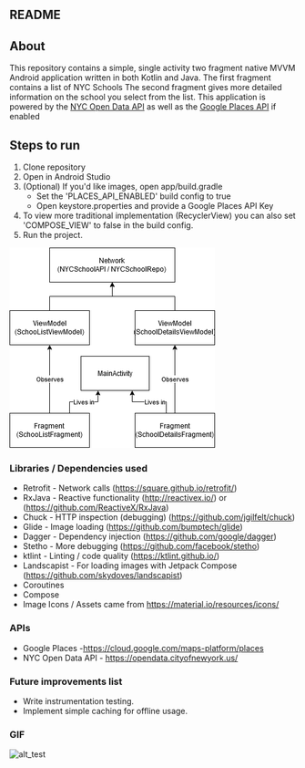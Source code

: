 ## README

## About
This repository contains a simple, single activity two fragment native MVVM Android application
written in both Kotlin and Java.
The first fragment contains a list of NYC Schools
The second fragment gives more detailed information on the school you select from the list.
This application is powered by the [NYC Open Data API](https://opendata.cityofnewyork.us/) as well
as the [Google Places API](https://developers.google.com/maps/documentation/places/web-service/overview) if enabled

## Steps to run
1. Clone repository
2. Open in Android Studio
3. (Optional) If you'd like images, open app/build.gradle
    - Set the 'PLACES_API_ENABLED' build config to true
    - Open keystore.properties and provide a Google Places API Key
5. To view more traditional implementation (RecyclerView) you can also set 'COMPOSE_VIEW' to false in the build config.
4. Run the project.

![alt text](NYC_School_Viewer_App.png)

### Libraries / Dependencies used
* Retrofit - Network calls (https://square.github.io/retrofit/)
* RxJava - Reactive functionality (http://reactivex.io/) or (https://github.com/ReactiveX/RxJava)
* Chuck - HTTP inspection (debugging) (https://github.com/jgilfelt/chuck)
* Glide - Image loading (https://github.com/bumptech/glide)
* Dagger - Dependency injection (https://github.com/google/dagger)
* Stetho - More debugging (https://github.com/facebook/stetho)
* ktlint - Linting / code quality (https://ktlint.github.io/)
* Landscapist - For loading images with Jetpack Compose (https://github.com/skydoves/landscapist)
* Coroutines
* Compose
* Image Icons / Assets came from https://material.io/resources/icons/

### APIs
* Google Places -https://cloud.google.com/maps-platform/places
* NYC Open Data API - https://opendata.cityofnewyork.us/

### Future improvements list
- Write instrumentation testing.
- Implement simple caching for offline usage.

### GIF
![alt_test](NYC_Schools_List.gif)
